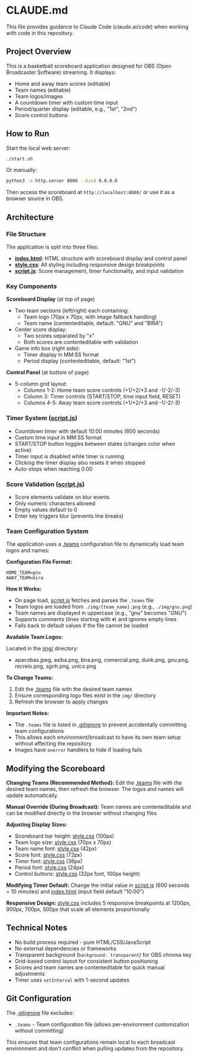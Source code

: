 # CLAUDE.md

This file provides guidance to Claude Code (claude.ai/code) when working with code in this repository.

## Project Overview

This is a basketball scoreboard application designed for OBS (Open Broadcaster Software) streaming. It displays:

- Home and away team scores (editable)
- Team names (editable)
- Team logos/images
- A countdown timer with custom time input
- Period/quarter display (editable, e.g., "1st", "2nd")
- Score control buttons

## How to Run

Start the local web server:

```bash
./start.sh
```

Or manually:

```bash
python3 -m http.server 8000 --bind 0.0.0.0
```

Then access the scoreboard at `http://localhost:8000/` or use it as a browser source in OBS.

## Architecture

### File Structure

The application is split into three files:

- **[index.html](index.html)**: HTML structure with scoreboard display and control panel
- **[style.css](style.css)**: All styling including responsive design breakpoints
- **[script.js](script.js)**: Score management, timer functionality, and input validation

### Key Components

**Scoreboard Display** (at top of page)

- Two team sections (left/right) each containing:
  - Team logo (70px x 70px, with image fallback handling)
  - Team name (contenteditable, default: "GNU" and "BIRA")
- Center score display:
  - Two scores separated by "x"
  - Both scores are contenteditable with validation
- Game info box (right side):
  - Timer display in MM:SS format
  - Period display (contenteditable, default: "1st")

**Control Panel** (at bottom of page)

- 5-column grid layout:
  - Columns 1-2: Home team score controls (+1/+2/+3 and -1/-2/-3)
  - Column 3: Timer controls (START/STOP, time input field, RESET)
  - Columns 4-5: Away team score controls (+1/+2/+3 and -1/-2/-3)

### Timer System ([script.js](script.js))

- Countdown timer with default 10:00 minutes (600 seconds)
- Custom time input in MM:SS format
- START/STOP button toggles between states (changes color when active)
- Timer input is disabled while timer is running
- Clicking the timer display also resets it when stopped
- Auto-stops when reaching 0:00

### Score Validation ([script.js](script.js))

- Score elements validate on blur events
- Only numeric characters allowed
- Empty values default to 0
- Enter key triggers blur (prevents line breaks)

### Team Configuration System

The application uses a [.teams](.teams) configuration file to dynamically load team logos and names:

**Configuration File Format:**

```env
HOME_TEAM=gnu
AWAY_TEAM=bira
```

**How It Works:**

- On page load, [script.js](script.js:6-49) fetches and parses the `.teams` file
- Team logos are loaded from `./img/{team_name}.png` (e.g., `./img/gnu.png`)
- Team names are displayed in uppercase (e.g., "gnu" becomes "GNU")
- Supports comments (lines starting with `#`) and ignores empty lines
- Falls back to default values if the file cannot be loaded

**Available Team Logos:**

Located in the [img/](img/) directory:

- apacobas.jpeg, asiba.png, bira.png, comercial.png, dunk.png, gnu.png, recreio.png, sgnh.png, unico.png

**To Change Teams:**

1. Edit the [.teams](.teams) file with the desired team names
2. Ensure corresponding logo files exist in the `img/` directory
3. Refresh the browser to apply changes

**Important Notes:**

- The `.teams` file is listed in [.gitignore](.gitignore) to prevent accidentally committing team configurations
- This allows each environment/broadcast to have its own team setup without affecting the repository
- Images have `onerror` handlers to hide if loading fails

## Modifying the Scoreboard

**Changing Teams (Recommended Method):**
Edit the [.teams](.teams) file with the desired team names, then refresh the browser. The logos and names will update automatically.

**Manual Override (During Broadcast):**
Team names are contenteditable and can be modified directly in the browser without changing files

**Adjusting Display Sizes:**

- Scoreboard bar height: [style.css](style.css:28) (100px)
- Team logo size: [style.css](style.css:41-42) (70px x 70px)
- Team name font: [style.css](style.css:61) (42px)
- Score font: [style.css](style.css:78) (72px)
- Timer font: [style.css](style.css:106) (36px)
- Period font: [style.css](style.css:115) (24px)
- Control buttons: [style.css](style.css:134-136) (32px font, 100px height)

**Modifying Timer Default:**
Change the initial value in [script.js](script.js:2) (600 seconds = 10 minutes) and [index.html](index.html:24) (input field default "10:00")

**Responsive Design:**
[style.css](style.css) includes 5 responsive breakpoints at 1200px, 900px, 700px, 500px that scale all elements proportionally

## Technical Notes

- No build process required - pure HTML/CSS/JavaScript
- No external dependencies or frameworks
- Transparent background (`background: transparent`) for OBS chroma key
- Grid-based control layout for consistent button positioning
- Scores and team names are contenteditable for quick manual adjustments
- Timer uses `setInterval` with 1-second updates

## Git Configuration

The [.gitignore](.gitignore) file excludes:

- `.teams` - Team configuration file (allows per-environment customization without committing)

This ensures that team configurations remain local to each broadcast environment and don't conflict when pulling updates from the repository.
